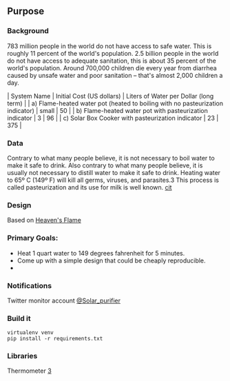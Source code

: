 ## Purpose


### Background

783 million people in the world do not have access to safe water. This is roughly 11 percent of the world's population.
2.5 billion people in the world do not have access to adequate sanitation, this is about 35 percent of the world's population.
Around 700,000 children die every year from diarrhea caused by unsafe water and poor sanitation – that's almost 2,000 children a day.

| System Name | Initial Cost (US dollars) | Liters of Water per Dollar (long term) |
| a) Flame-heated water pot (heated to boiling with no pasteurization indicator) | small | 50 |
| b) Flame-heated water pot with pasteurization indicator | 3 | 96 |
| c) Solar Box Cooker with pasteurization indicator | 23 | 375 |

### Data

Contrary to what many people believe, it is not necessary to boil water to make it safe to drink. Also contrary to what many people believe, it is usually not necessary to distill water to make it safe to drink. Heating water to 65º C (149º F) will kill all germs, viruses, and parasites.3 This process is called pasteurization and its use for milk is well known. [cit][1]

### Design
Based on [Heaven's Flame][2]

### Primary Goals:
* Heat 1 quart water to 149 degrees fahrenheit for 5 minutes.
* Come up with a simple design that could be cheaply reproducible.
* 

### Notifications
Twitter monitor account [@Solar_purifier](http://twitter.com/solar_purifier)


### Build it

    virtualenv venv
    pip install -r requirements.txt

### Libraries

Thermometer [3]


[1]: (http://solarcooking.org/pasteurization/solarwat.htm) "A SUMMARY OF WATER PASTEURIZATION TECHNIQUES"
[2]: (http://solarcooking.wikia.com/wiki/Heaven's_Flame) "Heaven's Flame"

[3]: (http://www.raspberrypi-spy.co.uk/2013/03/raspberry-pi-1-wire-digital-thermometer-sensor/) "Raspberry Pi 1- Wire Digital Thermometer Sensor (DS18B20)"